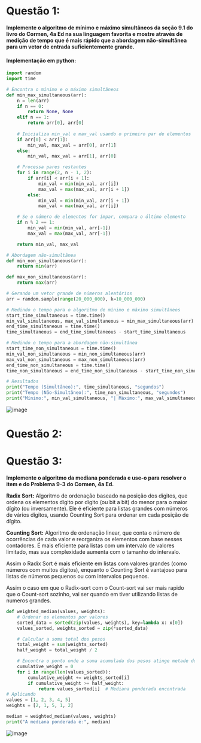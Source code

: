 # Questão 1: 

**Implemente o algoritmo de mínimo e máximo simultâneos da seção 9.1 do livro do Cormen, 4a Ed na sua linguagem favorita e mostre através de medição de tempo que é mais rápido que a abordagem não-simultânea para um vetor de entrada suficientemente grande.** <br>

#### Implementação em python: <br>

```python
import random
import time

# Encontra o mínimo e o máximo simultâneos
def min_max_simultaneous(arr):
    n = len(arr)
    if n == 0:
        return None, None
    elif n == 1:
        return arr[0], arr[0]
    
    # Inicializa min_val e max_val usando o primeiro par de elementos
    if arr[0] < arr[1]:
        min_val, max_val = arr[0], arr[1]
    else:
        min_val, max_val = arr[1], arr[0]

    # Processa pares restantes
    for i in range(2, n - 1, 2):
        if arr[i] < arr[i + 1]:
            min_val = min(min_val, arr[i])
            max_val = max(max_val, arr[i + 1])
        else:
            min_val = min(min_val, arr[i + 1])
            max_val = max(max_val, arr[i])

    # Se o número de elementos for ímpar, compara o último elemento
    if n % 2 == 1:
        min_val = min(min_val, arr[-1])
        max_val = max(max_val, arr[-1])

    return min_val, max_val

# Abordagem não-simultânea
def min_non_simultaneous(arr):
    return min(arr)

def max_non_simultaneous(arr):
    return max(arr)

# Gerando um vetor grande de números aleatórios
arr = random.sample(range(20_000_000), k=10_000_000)

# Medindo o tempo para o algoritmo de mínimo e máximo simultâneos
start_time_simultaneous = time.time()
min_val_simultaneous, max_val_simultaneous = min_max_simultaneous(arr)
end_time_simultaneous = time.time()
time_simultaneous = end_time_simultaneous - start_time_simultaneous

# Medindo o tempo para a abordagem não-simultânea
start_time_non_simultaneous = time.time()
min_val_non_simultaneous = min_non_simultaneous(arr)
max_val_non_simultaneous = max_non_simultaneous(arr)
end_time_non_simultaneous = time.time()
time_non_simultaneous = end_time_non_simultaneous - start_time_non_simultaneous

# Resultados
print("Tempo (Simultâneo):", time_simultaneous, "segundos")
print("Tempo (Não-Simultâneo):", time_non_simultaneous, "segundos")
print("Mínimo:", min_val_simultaneous, "| Máximo:", max_val_simultaneous)

```
![image](https://github.com/user-attachments/assets/364dabdf-68dd-4657-8140-8d888766b55e)







# Questão 2:


# Questão 3:

**Implemente o algoritmo da mediana ponderada e use-o para resolver o item e do Problema 9-3 do Cormen, 4a Ed.** <br>

**Radix Sort:** Algoritmo de ordenação baseado na posição dos dígitos, que ordena os elementos dígito por dígito (ou bit a bit) do menor para o maior dígito (ou inversamente). Ele é eficiente para listas grandes com números de vários dígitos, usando Counting Sort para ordenar em cada posição de dígito. <br>

**Counting Sort:** Algoritmo de ordenação linear, que conta o número de ocorrências de cada valor e reorganiza os elementos com base nesses contadores. É mais eficiente para listas com um intervalo de valores limitado, mas sua complexidade aumenta com o tamanho do intervalo. <br>

Assim o Radix Sort é mais eficiente em listas com valores grandes (como números com muitos dígitos), enquanto o Counting Sort é vantajoso para listas de números pequenos ou com intervalos pequenos. <br>

Assim o caso em que o Radix-sort com o Count-sort vai ser mais rapido que o Count-sort sozinho, vai ser quando em tiver utilizando listas de numeros grandes.<br>



```python
def weighted_median(values, weights):
    # Ordenar os elementos por valores
    sorted_data = sorted(zip(values, weights), key=lambda x: x[0])
    values_sorted, weights_sorted = zip(*sorted_data)

    # Calcular a soma total dos pesos
    total_weight = sum(weights_sorted)
    half_weight = total_weight / 2

    # Encontra o ponto onde a soma acumulada dos pesos atinge metade do peso total
    cumulative_weight = 0
    for i in range(len(values_sorted)):
        cumulative_weight += weights_sorted[i]
        if cumulative_weight >= half_weight:
            return values_sorted[i]  # Mediana ponderada encontrada
# Aplicando
values = [1, 2, 3, 4, 5]
weights = [2, 1, 5, 1, 2]

median = weighted_median(values, weights)
print("A mediana ponderada é:", median)

```

![image](https://github.com/user-attachments/assets/b3ee5da7-0f76-4193-8df4-d3752ebfa458)




